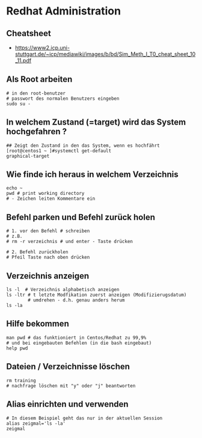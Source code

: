# Redhat Administration 

## Cheatsheet 

  * https://www2.icp.uni-stuttgart.de/~icp/mediawiki/images/b/bd/Sim_Meth_I_T0_cheat_sheet_10_11.pdf

## Als Root arbeiten 

```
# in den root-benutzer 
# passwort des normalen Benutzers eingeben  
sudo su - 
```
## In welchem Zustand (=target) wird das System hochgefahren ? 

```
## Zeigt den Zustand in den das System, wenn es hochfährt 
[root@centos1 ~ ]#systemctl get-default 
graphical-target 
```

## Wie finde ich heraus in welchem Verzeichnis 

```
echo ~
pwd # print working directory 
# - Zeichen leiten Kommentare ein 
```

## Befehl parken und Befehl zurück holen

```
# 1. vor den Befehl # schreiben
# z.B. 
# rm -r verzeichnis # und enter - Taste drücken 

# 2. Befehl zurückholen 
# Pfeil Taste nach oben drücken 
```

## Verzeichnis anzeigen 

```
ls -l  # Verzeichnis alphabetisch anzeigen 
ls -ltr # t letzte Modfikation zuerst anzeigen (Modifizierugsdatum) 
        # umdrehen - d.h. genau anders herum 
ls -la 
```

## Hilfe bekommen

```
man pwd # das funktioniert in Centos/Redhat zu 99,9% 
# und bei eingebauten Befehlen (in die bash eingebaut)
help pwd
```

## Dateien / Verzeichnisse löschen 

```
rm training 
# nachfrage löschen mit "y" oder "j" beantworten 
```

## Alias einrichten und verwenden 

```
# In diesem Beispiel geht das nur in der aktuellen Session 
alias zeigmal='ls -la'
zeigmal 
```
